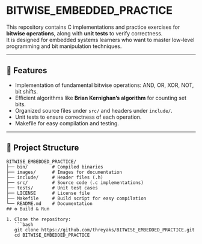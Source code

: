 # BITWISE_EMBEDDED_PRACTICE

This repository contains C implementations and practice exercises for **bitwise operations**, along with **unit tests** to verify correctness.  
It is designed for embedded systems learners who want to master low-level programming and bit manipulation techniques.

---

## 📌 Features
- Implementation of fundamental bitwise operations: AND, OR, XOR, NOT, bit shifts.
- Efficient algorithms like **Brian Kernighan’s algorithm** for counting set bits.
- Organized source files under `src/` and headers under `include/`.
- Unit tests to ensure correctness of each operation.
- Makefile for easy compilation and testing.

---

## 📂 Project Structure

```plaintext
BITWISE_EMBEDDED_PRACTICE/
├── bin/         # Compiled binaries
├── images/      # Images for documentation
├── include/     # Header files (.h)
├── src/         # Source code (.c implementations)
├── tests/       # Unit test cases
├── LICENSE      # License file
├── Makefile     # Build script for easy compilation
└── README.md    # Documentation
## ⚙️ Build & Run

1. Clone the repository:
   ```bash
   git clone https://github.com/threyaks/BITWISE_EMBEDDED_PRACTICE.git
   cd BITWISE_EMBEDDED_PRACTICE

